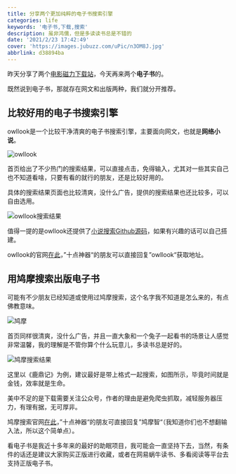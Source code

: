 ```yaml
---
title: 分享两个更加纯粹的电子书搜索引擎
categories: life
keywords: '电子书,下载,搜索'
description: 虽非鸿儒，但是多读读书总是不错的
date: '2021/2/23 17:42:49'
cover: 'https://images.jubuzz.com/uPic/n3OM8J.jpg'
abbrlink: d38894ba
---
```


昨天分享了两个[电影磁力下载站](https://www.jubuzz.com/fun/f7f15c0b.html)，今天再来两个**电子书**的。

既然说到电子书，那就存在网文和出版两种，我们就分开推荐。

## 比较好用的电子书搜索引擎

owllook是一个比较干净清爽的电子书搜索引擎，主要面向网文，也就是**网络小说**。

![owllook](https://images.jubuzz.com/uPic/2mHc5L.png)

首页给出了不少热门的搜索结果，可以直接点击，免得输入，尤其对一些其实自己也不知道看啥，只要有看的就行的朋友，还是比较好用的。

具体的搜索结果页面也比较清爽，没什么广告，提供的搜索结果也还比较多，可以自由选用。

![owllook搜索结果](https://images.jubuzz.com/uPic/PXCPaC.png)

值得一提的是owllook还提供了[小说搜索Github源码](https://github.com/howie6879/owllook)，如果有兴趣的话可以自己搭建。

owllook的官网[在此](https://www.owlook.com.cn/)，”十点神器“的朋友可以直接回复”owllook“获取地址。

## 用鸠摩搜索出版电子书

可能有不少朋友已经知道或使用过鸠摩搜索，这个名字我不知道是怎么来的，有点佛教意味。

![鸠摩](https://images.jubuzz.com/uPic/3pFAwH.png)

首页同样很清爽，没什么广告，并且一直大象和一个兔子一起看书的场景让人感觉非常温馨，我的理解是不管你算个什么玩意儿，多读书总是好的。

![鸠摩搜索结果](https://images.jubuzz.com/uPic/KRz1ZC.png)

这里以《鹿鼎记》为例，建议最好是带上格式一起搜索，如图所示，毕竟时间就是金钱，效率就是生命。

美中不足的是下载需要关注公众号，作者的理由是避免爬虫抓取，减轻服务器压力，有理有据，无可厚非。

鸠摩搜索官网[在此](https://www.jiumodiary.com/)，”十点神器“的朋友可直接回复”鸠摩智“（我知道你们也不想翻输入法，所以这个简单点）。

看电子书是我近十多年来的最好的助眠项目，我可能会一直坚持下去，当然，有条件的话还是建议大家购买正版进行收藏，或者在网易蜗牛读书、多看阅读等平台去支持正版电子书。

